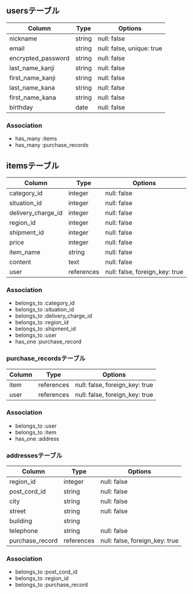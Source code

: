 ## usersテーブル

| Column             | Type   | Options                     |
| ------------------ | ------ | -----------                 |
| nickname           | string | null: false                 |
| email              | string | null: false, unique: true   |
| encrypted_password | string | null: false                 |
| last_name_kanji    | string | null: false                 |
| first_name_kanji   | string | null: false                 |
| last_name_kana     | string | null: false                 |
| first_name_kana    | string | null: false                 |
| birthday           | date   | null: false                 |

### Association
- has_many :items
- has_many :purchase_records

## itemsテーブル

| Column             | Type       |Options                         |
| ---------------    | ------     | -----------                    |
| category_id        | integer    | null: false                    |
| situation_id       | integer    | null: false                    |
| delivery_charge_id | integer    | null: false                    |
| region_id          | integer    | null: false                    |
| shipment_id        | integer    | null: false                    |
| price              | integer    | null: false                    |
| item_name          | string     | null: false                    |
| content            | text       | null: false                    |
| user               | references | null: false, foreign_key: true |

### Association
- belongs_to :category_id
- belongs_to :situation_id
- belongs_to :delivery_charge_id
- belongs_to :region_id
- belongs_to :shipment_id
- belongs_to :user
- has_one    :purchase_record

### purchase_recordsテーブル

| Column | Type       | Options                        |
| ------ | ------     | -----------                    |
| item   | references | null: false, foreign_key: true |
| user   | references | null: false, foreign_key: true |

### Association
- belongs_to :user
- belongs_to :item
- has_one    :address

### addressesテーブル

| Column           | Type       | Options                        |
| ------           | ----       | -------                        |
| region_id        | integer    | null: false                    |
| post_cord_id     | string     | null: false                    |
| city             | string     | null: false                    |
| street           | string     | null: false                    |
| building         | string     |                                |
| telephone        | string     | null: false                    |
| purchase_record  | references | null: false, foreign_key: true |

### Association
- belongs_to :post_cord_id
- belongs_to :region_id
- belongs_to :purchase_record
